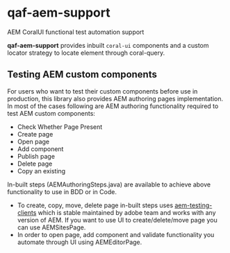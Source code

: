 # qaf-aem-support
AEM CoralUI functional test automation support

**qaf-aem-support** provides inbuilt `coral-ui` components and a custom locator strategy to locate element through coral-query. 

## Testing AEM custom components
For users who want to test their custom components before use in production, this library also provides AEM authoring pages implementation. In most of the cases following are AEM authoring functionality required to test AEM custom components:
	
  * Check Whether Page Present
  * Create page
  * Open page
  * Add component
  * Publish page
  * Delete page
  * Copy an existing
 
In-built steps (AEMAuthoringSteps.java) are available to achieve above functionality to use in BDD or in Code. 

* To create, copy, move, delete page in-built steps uses [aem-testing-clients](https://github.com/adobe/aem-testing-clients) which is stable maintained by adobe team and works with any version of AEM.  If you want to use UI to create/delete/move page you can use AEMSitesPage.  
* In order to open page, add component and validate functionality you automate through UI using AEMEditorPage. 
